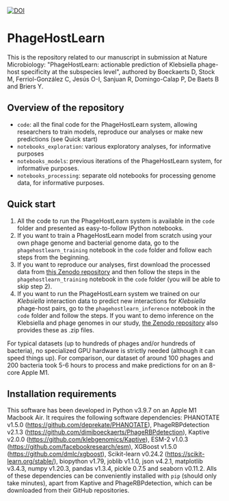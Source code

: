 [![DOI](https://zenodo.org/badge/345181329.svg)](https://zenodo.org/badge/latestdoi/345181329)

# PhageHostLearn

This is the repository related to our manuscript in submission at Nature Microbiology:
"PhageHostLearn: actionable prediction of Klebsiella phage-host specificity at the subspecies level", authored by Boeckaerts D, Stock M, Ferriol-González C, Jesús O-I, Sanjuan R, Domingo-Calap P, De Baets B and Briers Y.

## Overview of the repository
- `code`: all the final code for the PhageHostLearn system, allowing researchers to train models, reproduce our analyses or make new predictions (see Quick start)
- `notebooks_exploration`: various exploratory analyses, for informative purposes
- `notebooks_models`: previous iterations of the PhageHostLearn system, for informative purposes.
- `notebooks_processing`: separate old notebooks for processing genome data, for informative purposes.

## Quick start
1. All the code to run the PhageHostLearn system is available in the `code` folder and presented as easy-to-follow IPython notebooks.
2. If you want to train a PhageHostLearn model from scratch using your own phage genome and bacterial genome data, go to the `phagehostlearn_training` notebook in the `code` folder and follow each steps from the beginning.
3. If you want to reproduce our analyses, first download the processed data from [this Zenodo repository](https://doi.org/10.5281/zenodo.8095914) and then follow the steps in the `phagehostlearn_training` notebook in the `code` folder (you will be able to skip step 2).
4. If you want to run the PhageHostLearn system we trained on our _Klebsiella_ interaction data to predict new interactions for _Klebsiella_ phage-host pairs, go to the `phagehostlearn_inference` notebook in the `code` folder and follow the steps. If you want to demo inference on the Klebsiella and phage genomes in our study, [the Zenodo repository](https://doi.org/10.5281/zenodo.8095914) also provides these as .zip files.

For typical datasets (up to hundreds of phages and/or hundreds of bacteria), no specialized GPU hardware is strictly needed (although it can speed things up). For comparison, our dataset of around 100 phages and 200 bacteria took 5-6 hours to process and make predictions for on an 8-core Apple M1.

## Installation requirements
This software has been developed in Python v3.9.7 on an Apple M1 Macbook Air. It requires the following software dependencies: PHANOTATE v1.5.0 (https://github.com/deprekate/PHANOTATE), PhageRBPdetection v2.1.3 (https://github.com/dimiboeckaerts/PhageRBPdetection), Kaptive v2.0.0 (https://github.com/klebgenomics/Kaptive), ESM-2 v1.0.3 (https://github.com/facebookresearch/esm), XGBoost v1.5.0 (https://github.com/dmlc/xgboost), Scikit-learn v0.24.2 (https://scikit-learn.org/stable/), biopython v1.79, joblib v1.1.0, json v4.2.1, matplotlib v3.4.3, numpy v1.20.3, pandas v1.3.4, pickle 0.7.5 and seaborn v0.11.2. Alls of these dependencies can be conveniently installed with `pip` (should only take minutes), apart from Kaptive and PhageRBPdetection, which can be downloaded from their GitHub repositories.
